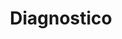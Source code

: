 ---
title: "Diagnostico"
meta_title: "Diagnostico"
description: ""
image: ""
draft: false

#About Us
servicio:
  - title: "Diagnóstico Financiero Express"
    image: "/servicios/diagnostico.jpg"
    content: "Obtén un panorama rápido y profesional de tu situación financiera.<br/><br/>
    - Revisión de balances, cuentas, caja.<br/><br/>
    - Informe de salud financiera<br/><br/>
    - Plan de acción rápido"

---